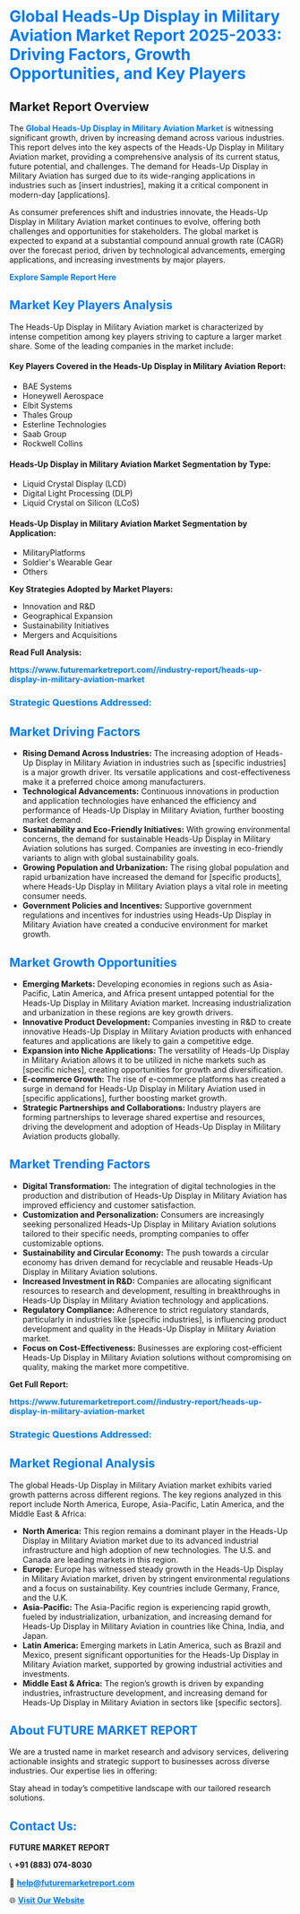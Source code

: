 <h1 style="color: #007BFF;">Global Heads-Up Display in Military Aviation Market Report 2025-2033: Driving Factors, Growth Opportunities, and Key Players</h1>

<section id="overview">
<h2>Market Report Overview</h2>
<p>The <a href="https://www.futuremarketreport.com//industry-report/heads-up-display-in-military-aviation-market" style="color: #007BFF; text-decoration: none;"><strong>Global Heads-Up Display in Military Aviation Market</strong></a> is witnessing significant growth, driven by increasing demand across various industries. This report delves into the key aspects of the Heads-Up Display in Military Aviation market, providing a comprehensive analysis of its current status, future potential, and challenges. The demand for Heads-Up Display in Military Aviation has surged due to its wide-ranging applications in industries such as [insert industries], making it a critical component in modern-day [applications].</p>
<p>As consumer preferences shift and industries innovate, the Heads-Up Display in Military Aviation market continues to evolve, offering both challenges and opportunities for stakeholders. The global market is expected to expand at a substantial compound annual growth rate (CAGR) over the forecast period, driven by technological advancements, emerging applications, and increasing investments by major players.</p>
</section>

<section id="overview">
<p><a href="https://www.futuremarketreport.com//request-sample/reportId=81533" style="color: #007BFF; text-decoration: none;"><strong>Explore Sample Report Here</strong></a></p>
</section>

<section id="key-players">
<h2 style="color: #007BFF;">Market Key Players Analysis</h2>
<p>The Heads-Up Display in Military Aviation market is characterized by intense competition among key players striving to capture a larger market share. Some of the leading companies in the market include:</p>
<h4>Key Players Covered in the Heads-Up Display in Military Aviation Report:</h4>
<ul><li>BAE Systems</li><li>Honeywell Aerospace</li><li>Elbit Systems</li><li>Thales Group</li><li>Esterline Technologies</li><li>Saab Group</li><li>Rockwell Collins</li></ul>
<h4>Heads-Up Display in Military Aviation Market Segmentation by Type:</h4>
<ul><li>Liquid Crystal Display (LCD)</li><li>Digital Light Processing (DLP)</li><li>Liquid Crystal on Silicon (LCoS)</li></ul>

<h4>Heads-Up Display in Military Aviation Market Segmentation by Application:</h4>
<ul><li>MilitaryPlatforms</li><li>Soldier&#039;s Wearable Gear</li><li>Others</li></ul>
<p><strong>Key Strategies Adopted by Market Players:</strong></p>
<ul>
<li>Innovation and R&D</li>
<li>Geographical Expansion</li>
<li>Sustainability Initiatives</li>
<li>Mergers and Acquisitions</li>
</ul>
</section>

<section>
<p><strong>Read Full Analysis: </strong></p><a href="https://www.futuremarketreport.com//industry-report/heads-up-display-in-military-aviation-market" style="color: #007BFF; text-decoration: none;"><strong>https://www.futuremarketreport.com//industry-report/heads-up-display-in-military-aviation-market</strong></a>
<h3 style="color: #007BFF;">Strategic Questions Addressed:</h3>
</section>

<section id="driving-factors">
<h2 style="color: #007BFF;">Market Driving Factors</h2>
<ul>
<li><strong>Rising Demand Across Industries:</strong> The increasing adoption of Heads-Up Display in Military Aviation in industries such as [specific industries] is a major growth driver. Its versatile applications and cost-effectiveness make it a preferred choice among manufacturers.</li>
<li><strong>Technological Advancements:</strong> Continuous innovations in production and application technologies have enhanced the efficiency and performance of Heads-Up Display in Military Aviation, further boosting market demand.</li>
<li><strong>Sustainability and Eco-Friendly Initiatives:</strong> With growing environmental concerns, the demand for sustainable Heads-Up Display in Military Aviation solutions has surged. Companies are investing in eco-friendly variants to align with global sustainability goals.</li>
<li><strong>Growing Population and Urbanization:</strong> The rising global population and rapid urbanization have increased the demand for [specific products], where Heads-Up Display in Military Aviation plays a vital role in meeting consumer needs.</li>
<li><strong>Government Policies and Incentives:</strong> Supportive government regulations and incentives for industries using Heads-Up Display in Military Aviation have created a conducive environment for market growth.</li>
</ul>
</section>

<section id="growth-opportunities">
<h2 style="color: #007BFF;">Market Growth Opportunities</h2>
<ul>
<li><strong>Emerging Markets:</strong> Developing economies in regions such as Asia-Pacific, Latin America, and Africa present untapped potential for the Heads-Up Display in Military Aviation market. Increasing industrialization and urbanization in these regions are key growth drivers.</li>
<li><strong>Innovative Product Development:</strong> Companies investing in R&D to create innovative Heads-Up Display in Military Aviation products with enhanced features and applications are likely to gain a competitive edge.</li>
<li><strong>Expansion into Niche Applications:</strong> The versatility of Heads-Up Display in Military Aviation allows it to be utilized in niche markets such as [specific niches], creating opportunities for growth and diversification.</li>
<li><strong>E-commerce Growth:</strong> The rise of e-commerce platforms has created a surge in demand for Heads-Up Display in Military Aviation used in [specific applications], further boosting market growth.</li>
<li><strong>Strategic Partnerships and Collaborations:</strong> Industry players are forming partnerships to leverage shared expertise and resources, driving the development and adoption of Heads-Up Display in Military Aviation products globally.</li>
</ul>
</section>

<section id="trending-factors">
<h2 style="color: #007BFF;">Market Trending Factors</h2>
<ul>
<li><strong>Digital Transformation:</strong> The integration of digital technologies in the production and distribution of Heads-Up Display in Military Aviation has improved efficiency and customer satisfaction.</li>
<li><strong>Customization and Personalization:</strong> Consumers are increasingly seeking personalized Heads-Up Display in Military Aviation solutions tailored to their specific needs, prompting companies to offer customizable options.</li>
<li><strong>Sustainability and Circular Economy:</strong> The push towards a circular economy has driven demand for recyclable and reusable Heads-Up Display in Military Aviation solutions.</li>
<li><strong>Increased Investment in R&D:</strong> Companies are allocating significant resources to research and development, resulting in breakthroughs in Heads-Up Display in Military Aviation technology and applications.</li>
<li><strong>Regulatory Compliance:</strong> Adherence to strict regulatory standards, particularly in industries like [specific industries], is influencing product development and quality in the Heads-Up Display in Military Aviation market.</li>
<li><strong>Focus on Cost-Effectiveness:</strong> Businesses are exploring cost-efficient Heads-Up Display in Military Aviation solutions without compromising on quality, making the market more competitive.</li>
</ul>
</section>

<section>
<p><strong>Get Full Report: </strong></p><a href="https://www.futuremarketreport.com//industry-report/heads-up-display-in-military-aviation-market" style="color: #007BFF; text-decoration: none;"><strong>https://www.futuremarketreport.com//industry-report/heads-up-display-in-military-aviation-market</strong></a>
<h3 style="color: #007BFF;">Strategic Questions Addressed:</h3>
</section>


<section id="regional-analysis">
<h2 style="color: #007BFF;">Market Regional Analysis</h2>
<p>The global Heads-Up Display in Military Aviation market exhibits varied growth patterns across different regions. The key regions analyzed in this report include North America, Europe, Asia-Pacific, Latin America, and the Middle East & Africa:</p>
<ul>
<li><strong>North America:</strong> This region remains a dominant player in the Heads-Up Display in Military Aviation market due to its advanced industrial infrastructure and high adoption of new technologies. The U.S. and Canada are leading markets in this region.</li>
<li><strong>Europe:</strong> Europe has witnessed steady growth in the Heads-Up Display in Military Aviation market, driven by stringent environmental regulations and a focus on sustainability. Key countries include Germany, France, and the U.K.</li>
<li><strong>Asia-Pacific:</strong> The Asia-Pacific region is experiencing rapid growth, fueled by industrialization, urbanization, and increasing demand for Heads-Up Display in Military Aviation in countries like China, India, and Japan.</li>
<li><strong>Latin America:</strong> Emerging markets in Latin America, such as Brazil and Mexico, present significant opportunities for the Heads-Up Display in Military Aviation market, supported by growing industrial activities and investments.</li>
<li><strong>Middle East & Africa:</strong> The region’s growth is driven by expanding industries, infrastructure development, and increasing demand for Heads-Up Display in Military Aviation in sectors like [specific sectors].</li>
</ul>
</section>

<footer>
<h2 style="color: #007BFF;">About FUTURE MARKET REPORT</h2>
<p>We are a trusted name in market research and advisory services, delivering actionable insights and strategic support to businesses across diverse industries. Our expertise lies in offering:</p>

<p>Stay ahead in today’s competitive landscape with our tailored research solutions.</p>

<h2 style="color: #007BFF;">Contact Us:</h2>
<p><strong>FUTURE MARKET REPORT</strong></p>
<p>📞 <strong>+91 (883) 074-8030</strong></p>
<p>📧 <strong><a href="mailto:help@futuremarketreport.com" style="color: #007BFF;">help@futuremarketreport.com</a></strong></p>
<p>🌐 <strong><a href="https://www.futuremarketreport.com/" style="color: #007BFF;">Visit Our Website</a></strong></p>
</footer>